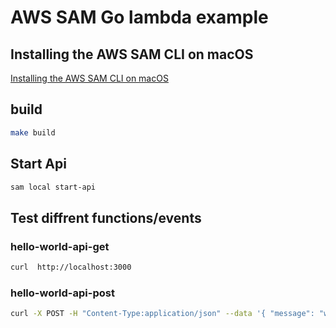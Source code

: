 # AWS SAM Go lambda example

## Installing the AWS SAM CLI on macOS

[Installing the AWS SAM CLI on macOS](https://docs.aws.amazon.com/serverless-application-model/latest/developerguide/serverless-sam-cli-install-mac.html)

## build

```sh
make build
```

## Start Api

```sh
sam local start-api
```

## Test diffrent functions/events

### hello-world-api-get

```sh
curl  http://localhost:3000
```

### hello-world-api-post

```sh
curl -X POST -H "Content-Type:application/json" --data '{ "message": "world" }' http://localhost:3000
```